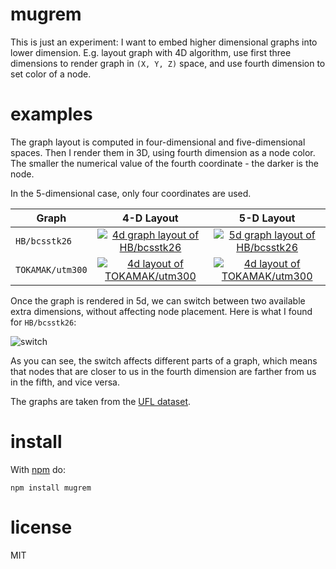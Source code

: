 # mugrem

This is just an experiment: I want to embed higher dimensional graphs into
lower dimension. E.g. layout graph with 4D algorithm, use first three dimensions
to render graph in `(X, Y, Z)` space, and use fourth dimension to set color of
a node.

# examples

The graph layout is computed in four-dimensional and five-dimensional spaces. 
Then I render them in 3D, using fourth dimension as a node color. 
The smaller the numerical value of the fourth coordinate - the darker is the node.

In the 5-dimensional case, only four coordinates are used.

| Graph        | 4-D Layout           | 5-D Layout  |
| ------------- |:-------------:|:-----:|
| `HB/bcsstk26` | [![4d graph layout of HB/bcsstk26](http://i.imgur.com/CBxNtrG.gif)](https://anvaka.github.io/mugrem/index.html?dim=4&url=//s3.amazonaws.com/yasiv_uf/out/HB/bcsstk26/index.js) | [![5d graph layout of HB/bcsstk26](http://i.imgur.com/dGinbM7.gif)](https://anvaka.github.io/mugrem/index.html?dim=5&url=//s3.amazonaws.com/yasiv_uf/out/HB/bcsstk26/index.js) |
| `TOKAMAK/utm300`| [![4d layout of TOKAMAK/utm300](http://i.imgur.com/HWnAPHf.gif)](https://anvaka.github.io/mugrem/index.html?dim=4&url=//s3.amazonaws.com/yasiv_uf/out/TOKAMAK/utm300/index.js)| [![4d layout of TOKAMAK/utm300](http://i.imgur.com/wZ6z1eI.gif)](https://anvaka.github.io/mugrem/index.html?dim=4&url=//s3.amazonaws.com/yasiv_uf/out/TOKAMAK/utm300/index.js)|

Once the graph is rendered in 5d, we can switch between two available extra dimensions,
without affecting node placement. Here is what I found for `HB/bcsstk26`:

![switch](http://i.imgur.com/DaW4djb.gif)

As you can see, the switch affects different parts of a graph, which means
that nodes that are closer to us in the fourth dimension are farther from us
in the fifth, and vice versa.

The graphs are taken from the [UFL dataset](http://www.cise.ufl.edu/research/sparse/matrices/).

# install

With [npm](https://npmjs.org) do:

```
npm install mugrem
```

# license

MIT
